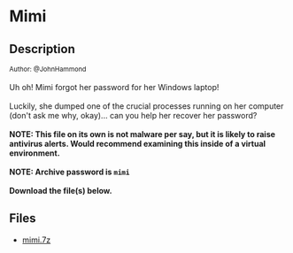 # Mimi

## Description

<small>Author: @JohnHammond</small><br><br>Uh oh! Mimi forgot her password for her Windows laptop! <br><br> Luckily, she dumped one of the crucial processes running on her computer (don't ask me why, okay)...  can you help her recover her password? <br><br> <b>NOTE: This file on its own is not malware per say, but it is likely to raise antivirus alerts.  Would recommend examining this inside of a virtual environment.</b> <br><br> <b>NOTE: Archive password is <code>mimi</code></b> <br><br> <b>Download the file(s) below.</b><br>


## Files

* [mimi.7z](files/mimi.7z)

